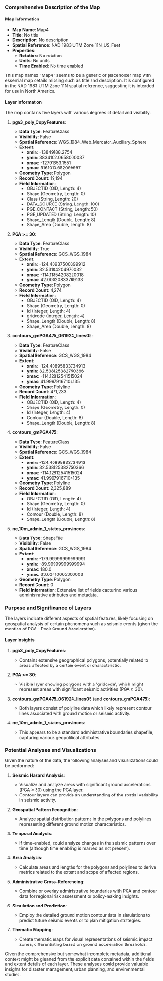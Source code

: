 ### Comprehensive Description of the Map

#### Map Information
- **Map Name**: Map4
- **Title**: No title
- **Description**: No description
- **Spatial Reference**: NAD 1983 UTM Zone 11N_US_Feet
- **Properties**:
  - **Rotation**: No rotation
  - **Units**: No units
  - **Time Enabled**: No time enabled

This map named "Map4" seems to be a generic or placeholder map with essential map details missing such as title and description. It is configured in the NAD 1983 UTM Zone 11N spatial reference, suggesting it is intended for use in North America.

#### Layer Information
The map contains five layers with various degrees of detail and visibility.

1. **pga3_poly_CopyFeatures**:
   - **Data Type**: FeatureClass
   - **Visibility**: False
   - **Spatial Reference**: WGS_1984_Web_Mercator_Auxiliary_Sphere
   - **Extent**:
     - **xmin**: -13849188.2754
     - **ymin**: 3834102.0658000037
     - **xmax**: -12791653.1551
     - **ymax**: 5161010.652099997
   - **Geometry Type**: Polygon
   - **Record Count**: 19,194
   - **Field Information**:
     - OBJECTID (OID, Length: 4)
     - Shape (Geometry, Length: 0)
     - Class (String, Length: 20)
     - DATA_SOURCE (String, Length: 100)
     - PGE_CONTACT (String, Length: 50)
     - PGE_UPDATED (String, Length: 10)
     - Shape_Length (Double, Length: 8)
     - Shape_Area (Double, Length: 8)

2. **PGA >= 30**:
   - **Data Type**: FeatureClass
   - **Visibility**: True
   - **Spatial Reference**: GCS_WGS_1984
   - **Extent**:
     - **xmin**: -124.40937500399912
     - **ymin**: 32.53104204970032
     - **xmax**: -114.11854208220018
     - **ymax**: 42.00020833769133
   - **Geometry Type**: Polygon
   - **Record Count**: 4,274
   - **Field Information**:
     - OBJECTID (OID, Length: 4)
     - Shape (Geometry, Length: 0)
     - Id (Integer, Length: 4)
     - gridcode (Integer, Length: 4)
     - Shape_Length (Double, Length: 8)
     - Shape_Area (Double, Length: 8)

3. **contours_gmPGA475_061924_lines05**:
   - **Data Type**: FeatureClass
   - **Visibility**: False
   - **Spatial Reference**: GCS_WGS_1984
   - **Extent**:
     - **xmin**: -124.40895833734913
     - **ymin**: 32.538125382750366
     - **xmax**: -114.12812541515024
     - **ymax**: 41.99979167104135
   - **Geometry Type**: Polyline
   - **Record Count**: 471,233
   - **Field Information**:
     - OBJECTID (OID, Length: 4)
     - Shape (Geometry, Length: 0)
     - Id (Integer, Length: 4)
     - Contour (Double, Length: 8)
     - Shape_Length (Double, Length: 8)

4. **contours_gmPGA475**:
   - **Data Type**: FeatureClass
   - **Visibility**: False
   - **Spatial Reference**: GCS_WGS_1984
   - **Extent**:
     - **xmin**: -124.40895833734913
     - **ymin**: 32.538125382750366
     - **xmax**: -114.12812541515024
     - **ymax**: 41.99979167104135
   - **Geometry Type**: Polyline
   - **Record Count**: 2,325,889
   - **Field Information**:
     - OBJECTID (OID, Length: 4)
     - Shape (Geometry, Length: 0)
     - Id (Integer, Length: 4)
     - Contour (Double, Length: 8)
     - Shape_Length (Double, Length: 8)

5. **ne_10m_admin_1_states_provinces**:
   - **Data Type**: ShapeFile
   - **Visibility**: False
   - **Spatial Reference**: GCS_WGS_1984
   - **Extent**:
     - **xmin**: -179.99999999999991
     - **ymin**: -89.99999999999994
     - **xmax**: 180.0
     - **ymax**: 83.63410065300008
   - **Geometry Type**: Polygon
   - **Record Count**: 0
   - **Field Information**: Extensive list of fields capturing various administrative attributes and metadata.

### Purpose and Significance of Layers
The layers indicate different aspects of spatial features, likely focusing on geospatial analysis of certain phenomena such as seismic events (given the mention of PGA - Peak Ground Acceleration).

#### Layer Insights

1. **pga3_poly_CopyFeatures**: 
   - Contains extensive geographical polygons, potentially related to areas affected by a certain event or characteristic.

2. **PGA >= 30**:
   - Visible layer showing polygons with a 'gridcode', which might represent areas with significant seismic activities (PGA ≥ 30).

3. **contours_gmPGA475_061924_lines05** (and **contours_gmPGA475**):
   - Both layers consist of polyline data which likely represent contour lines associated with ground motion or seismic activity.

4. **ne_10m_admin_1_states_provinces**:
   - This appears to be a standard administrative boundaries shapefile, capturing various geopolitical attributes.

### Potential Analyses and Visualizations
Given the nature of the data, the following analyses and visualizations could be performed:

1. **Seismic Hazard Analysis**:
   - Visualize and analyze areas with significant ground accelerations (PGA ≥ 30) using the PGA layer.
   - Contour layers can provide an understanding of the spatial variability in seismic activity.

2. **Geospatial Pattern Recognition**:
   - Analyze spatial distribution patterns in the polygons and polylines representing different ground motion characteristics.

3. **Temporal Analysis**:
   - If time-enabled, could analyze changes in the seismic patterns over time (although time enabling is marked as not present).

4. **Area Analysis**:
   - Calculate areas and lengths for the polygons and polylines to derive metrics related to the extent and scope of affected regions.

5. **Administrative Cross-Referencing**:
   - Combine or overlay administrative boundaries with PGA and contour data for regional risk assessment or policy-making insights.

6. **Simulation and Prediction**:
   - Employ the detailed ground motion contour data in simulations to predict future seismic events or to plan mitigation strategies.

7. **Thematic Mapping**:
   - Create thematic maps for visual representations of seismic impact zones, differentiating based on ground acceleration thresholds.

Given the comprehensive but somewhat incomplete metadata, additional context might be gleaned from the explicit data contained within the fields and extent details of each layer. These analyses could provide valuable insights for disaster management, urban planning, and environmental studies.